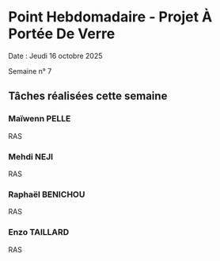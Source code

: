 # Point Hebdomadaire - Projet À Portée De Verre

Date : Jeudi 16 octobre 2025

Semaine n° 7

## Tâches réalisées cette semaine

### Maïwenn PELLE

RAS


### Mehdi NEJI

RAS


### Raphaël BENICHOU

RAS

### Enzo TAILLARD

RAS
